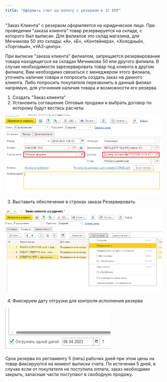 ```yaml
---
title: "Оформить счет на оплату с резервом в 1С ERP"
---
```


"Заказ Клиента" с резервом оформляется на юридическое лицо. При проведении "заказа клиента" товар резервируется на складе, с которого был выписан. Для филиалов это склад магазина, для Мечникова 50 это склады: «А», «Б», «Контейнера», «Холодный», «Торговый», «УАЗ-центр».

При выписке "заказа клиента" филиалом, запрещается резервирование товара находящегося на складах Мечникова 50 или другого филиала. В случае необходимости зарезервировать товар под клиента в другом филиале, Вам необходимо связаться с менеджером этого филиала, уточнить наличие товара и попросить создать заказ на данного клиента. Либо попросить покупателя перезвонить в данный филиал напрямую, для уточнения наличия товара и возможности его резерва.

1. Создать "Заказ клиента"
2. Установить соглашение Оптовые продажи и выбрать договор по которому будут вестись расчеты

![](ERP/_attach/Pasted%20image%2020230428094533.png)

3. Выставить обеспечение в строках заказа Резервировать

![](ERP/_attach/Pasted%20image%2020230428094904.png)

4. Фиксируем дату отгрузки для контроля исполнения резерва

![](ERP/_attach/Pasted%20image%2020230406134945.png)

Срок резерва по регламенту 5 (пять) рабочих дней при этом цены на товар фиксируются на момент выписки счета. По истечении 5 дней, в случае если от покупателя не поступила оплата, заказ необходимо закрыть, запасные части поступают в свободную продажу.

